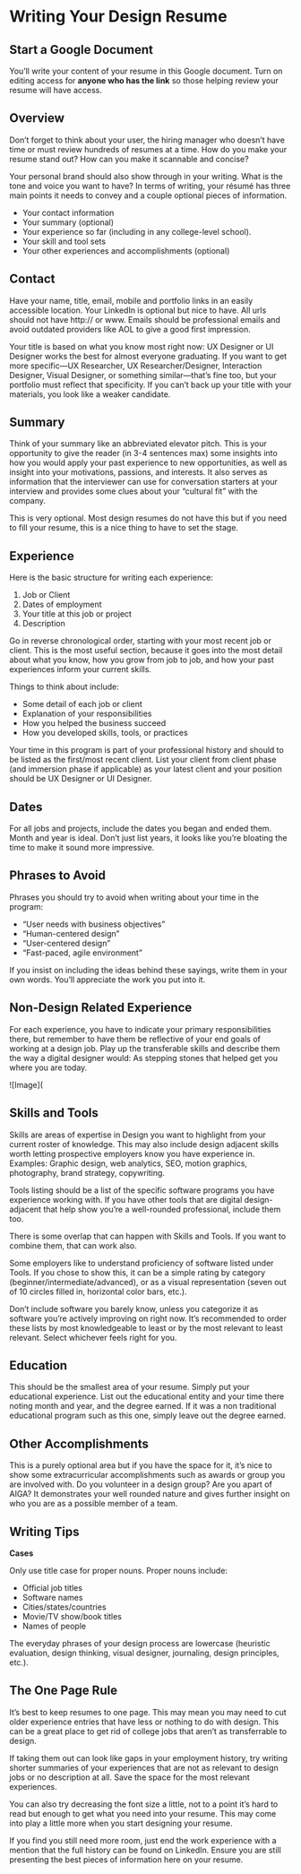 # Writing Your Design Resume

## Start a Google Document

You’ll write your content of your resume in this Google document. Turn on editing access for **anyone who has the link** so those
helping review your resume will have access. 

## Overview

Don’t forget to think about your user, the hiring manager who doesn’t have time or must review hundreds of resumes at a time.
How do you make your resume stand out? How can you make it scannable and concise?

Your personal brand should also show through in your writing. What is the tone and voice you want to have?
In terms of writing, your résumé has three main points it needs to convey and a couple optional pieces of information.

- Your contact information
- Your summary (optional)
- Your experience so far (including in any college-level school).
- Your skill and tool sets
- Your other experiences and accomplishments (optional)

## Contact

Have your name, title, email, mobile and portfolio links in an easily accessible location. Your LinkedIn is optional but nice
to have. All urls should not have http:// or www. Emails should be professional emails and avoid outdated providers like AOL to
give a good first impression.

Your title is based on what you know most right now: UX Designer or UI Designer works the best for almost everyone graduating.
If you want to get more specific—UX Researcher, UX Researcher/Designer, Interaction Designer, Visual Designer, or something
similar—that’s fine too, but your portfolio must reflect that specificity. If you can’t back up your title with your materials,
you look like a weaker candidate.

## Summary

Think of your summary like an abbreviated elevator pitch. This is your opportunity to give the reader (in 3-4 sentences max)
some insights into how you would apply your past experience to new opportunities, as well as insight into your motivations,
passions, and interests. It also serves as information that the interviewer can use for conversation starters at your interview
and provides some clues about your “cultural fit” with the company. 

This is very optional. Most design resumes do not have this but if you need to fill your resume, this is a nice thing to have
to set the stage.

## Experience

Here is the basic structure for writing each experience:

1. Job or Client
2. Dates of employment 
3. Your title at this job or project
4. Description

Go in reverse chronological order, starting with your most recent job or client. This is the most useful section, because it
goes into the most detail about what you know, how you grow from job to job, and how your past experiences inform your current
skills. 

Things to think about include: 

- Some detail of each job or client
- Explanation of your responsibilities
- How you helped the business succeed
- How you developed skills, tools, or practices 

Your time in this program is part of your professional history and should to be listed as the first/most recent client. List
your client from client phase (and immersion phase if applicable) as your latest client and your position should be UX Designer
or UI Designer.

## Dates

For all jobs and projects, include the dates you began and ended them. Month and year is ideal. Don’t just list years, it looks
like you’re bloating the time to make it sound more impressive.

## Phrases to Avoid

Phrases you should try to avoid when writing about your time in the program:

- “User needs with business objectives”
- “Human-centered design”
- “User-centered design”
- “Fast-paced, agile environment”

If you insist on including the ideas behind these sayings, write them in your own words. You’ll appreciate the work you put
into it.

## Non-Design Related Experience

For each experience, you have to indicate your primary responsibilities there, but remember to have them be reflective of your
end goals of working at a design job. Play up the transferable skills and describe them the way a digital designer would: As
stepping stones that helped get you where you are today.

![Image](

## Skills and Tools

Skills are areas of expertise in Design you want to highlight from your current roster of knowledge. This may also include
design adjacent skills worth letting prospective employers know you have experience in. Examples: Graphic design, web analytics,
SEO, motion graphics, photography, brand strategy, copywriting.

Tools listing should be a list of the specific software programs you have experience working with. If you have other tools that
are digital design-adjacent that help show you’re a well-rounded professional, include them too.

There is some overlap that can happen with Skills and Tools. If you want to combine them, that can work also.

Some employers like to understand proficiency of software listed under Tools. If you chose to show this, it can be a simple
rating by category (beginner/intermediate/advanced), or as a visual representation (seven out of 10 circles filled in,
horizontal color bars, etc.).

Don’t include software you barely know, unless you categorize it as software you’re actively improving on right now. It’s
recommended to order these lists by most knowledgeable to least or by the most relevant to least relevant. Select whichever
feels right for you. 

## Education

This should be the smallest area of your resume. Simply put your educational experience. List out the educational entity and
your time there noting month and year, and the degree earned. If it was a non traditional educational program such as this one,
simply leave out the degree earned. 

## Other Accomplishments

This is a purely optional area but if you have the space for it, it’s nice to show some extracurricular accomplishments such as
awards or group you are involved with. Do you volunteer in a design group? Are you apart of AIGA? It demonstrates your well
rounded nature and gives further insight on who you are as a possible member of a team. 

## Writing Tips

**Cases**

Only use title case for proper nouns. 
Proper nouns include:

- Official job titles
- Software names
- Cities/states/countries
- Movie/TV show/book titles
- Names of people

The everyday phrases of your design process are lowercase (heuristic evaluation, design thinking, visual designer, journaling,
design principles, etc.).

## The One Page Rule

It’s best to keep resumes to one page. This may mean you may need to cut older experience entries that have less or nothing to
do with design. This can be a great place to get rid of college jobs that aren’t as transferrable to design.

If taking them out can look like gaps in your employment history, try writing shorter summaries of your experiences that are
not as relevant to design jobs or no description at all. Save the space for the most relevant experiences. 

You can also try decreasing the font size a little, not to a point it’s hard to read but enough to get what you need into your
resume. This may come into play a little more when you start designing your resume. 

If you find you still need more room, just end the work experience with a mention that the full history can be found on
LinkedIn. Ensure you are still presenting the best pieces of information here on your resume. 
